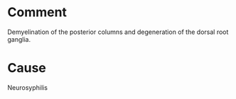 # Comment

Demyelination of the posterior columns and degeneration of the dorsal root ganglia.

# Cause

Neurosyphilis
